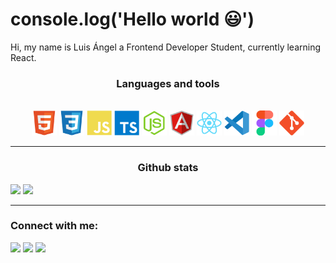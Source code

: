 # console.log('Hello world 😃')

Hi, my name is Luis Ángel a Frontend Developer Student, currently learning React.

<h3 align="center">Languages and tools</h3>
<div style="display: inline_block" align="center"><br>
  <img alt="HTML-icon" height="40" width="40" src="https://raw.githubusercontent.com/devicons/devicon/master/icons/html5/html5-original.svg">
  <img alt="CSS-icon" height="40" width="40" src="https://raw.githubusercontent.com/devicons/devicon/master/icons/css3/css3-original.svg">
  <img alt="JavaScript-icon" height="40" width="40" src="https://raw.githubusercontent.com/devicons/devicon/master/icons/javascript/javascript-plain.svg">
  <img alt="TypeScript-icon" height="40" width="40" src="https://raw.githubusercontent.com/devicons/devicon/master/icons/typescript/typescript-plain.svg">
  <img alt="Node-icon" height="40" width="40" src="https://raw.githubusercontent.com/devicons/devicon/master/icons/nodejs/nodejs-original.svg">
  <img alt="Angular-icon" height="40" width="40" src="https://raw.githubusercontent.com/devicons/devicon/master/icons/angularjs/angularjs-original.svg">
  <img alt="React-icon" height="40" width="40" src="https://raw.githubusercontent.com/devicons/devicon/master/icons/react/react-original.svg">

  <img alt="VScode-icon" height="40" width="40" src="https://raw.githubusercontent.com/devicons/devicon/master/icons/vscode/vscode-original.svg">
  <img alt="Figma-icon" height="40" width="40" src="https://raw.githubusercontent.com/devicons/devicon/master/icons/figma/figma-original.svg">
  <img alt="Git-icon" height="40" width="40" src="https://raw.githubusercontent.com/devicons/devicon/master/icons/git/git-plain.svg">
</div>

---

<h3 align="center">Github stats</h3>

 <div>
  <img height="180em" src="https://github-readme-stats.vercel.app/api?username=angelcruzl&show_icons=true&theme=dracula&include_all_commits=true&count_private=true"/>
  <img height="180em" src="https://github-readme-stats.vercel.app/api/top-langs/?username=angelcruzl&layout=compact&langs_count=7&theme=dracula"/>
</div>

---

<h3 align="left">Connect with me:</h3>

  <a href = "mailto:langelcruzlara@gmail.com"><img src="https://img.shields.io/badge/-Gmail-%23333?style=for-the-badge&logo=gmail&logoColor=white" target="_blank"></a>
  <a href = "https://twitter.com/angel_cruzl"><img src="https://img.shields.io/badge/Twitter-1DA1F2?style=for-the-badge&logo=twitter&logoColor=white" target="_blank"></a>
  <a href="https://www.linkedin.com/in/luis-%C3%A1ngel-cruz-lara-202779198/" target="_blank"><img src="https://img.shields.io/badge/-LinkedIn-%230077B5?style=for-the-badge&logo=linkedin&logoColor=white" target="_blank"></a>
